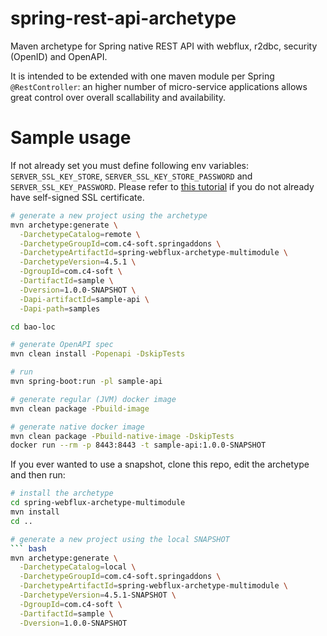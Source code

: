 # spring-rest-api-archetype
Maven archetype for Spring native REST API with webflux, r2dbc, security (OpenID) and OpenAPI.

It is intended to be extended with one maven module per Spring `@RestController`: an higher number of micro-service applications allows great control over overall scallability and availability.

# Sample usage
If not already set you must define following env variables: `SERVER_SSL_KEY_STORE`, `SERVER_SSL_KEY_STORE_PASSWORD` and `SERVER_SSL_KEY_PASSWORD`. Please refer to [this tutorial](https://github.com/ch4mpy/self-signed-certificate-generation) if you do not already have self-signed SSL certificate.

``` bash
# generate a new project using the archetype
mvn archetype:generate \
  -DarchetypeCatalog=remote \
  -DarchetypeGroupId=com.c4-soft.springaddons \
  -DarchetypeArtifactId=spring-webflux-archetype-multimodule \
  -DarchetypeVersion=4.5.1 \
  -DgroupId=com.c4-soft \
  -DartifactId=sample \
  -Dversion=1.0.0-SNAPSHOT \
  -Dapi-artifactId=sample-api \
  -Dapi-path=samples

cd bao-loc

# generate OpenAPI spec
mvn clean install -Popenapi -DskipTests

# run
mvn spring-boot:run -pl sample-api

# generate regular (JVM) docker image
mvn clean package -Pbuild-image

# generate native docker image
mvn clean package -Pbuild-native-image -DskipTests
docker run --rm -p 8443:8443 -t sample-api:1.0.0-SNAPSHOT
```

If you ever wanted to use a snapshot, clone this repo, edit the archetype and then run:
``` bash
# install the archetype
cd spring-webflux-archetype-multimodule
mvn install
cd ..

# generate a new project using the local SNAPSHOT
``` bash
mvn archetype:generate \
  -DarchetypeCatalog=local \
  -DarchetypeGroupId=com.c4-soft.springaddons \
  -DarchetypeArtifactId=spring-webflux-archetype-multimodule \
  -DarchetypeVersion=4.5.1-SNAPSHOT \
  -DgroupId=com.c4-soft \
  -DartifactId=sample \
  -Dversion=1.0.0-SNAPSHOT
```